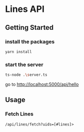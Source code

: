 # Lines API

## Getting Started

### install the packages

```bash
yarn install
```

### start the server

```bash
ts-node .\server.ts
```

go to <http://localhost:5000/api/hello>

## Usage

### Fetch Lines

```api
/api/lines/fetch?uids=[#lines]>
```
